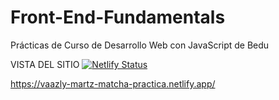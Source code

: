 # Front-End-Fundamentals
Prácticas de Curso de Desarrollo Web con JavaScript de Bedu

VISTA DEL SITIO
[![Netlify Status](https://api.netlify.com/api/v1/badges/3a0800c4-6651-4a56-9fc5-11303eaafdc1/deploy-status)](https://app.netlify.com/sites/vaazly-martz-matcha-practica/deploys)

https://vaazly-martz-matcha-practica.netlify.app/
